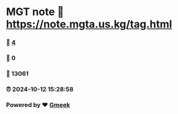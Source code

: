 # MGT note :link: https://note.mgta.us.kg/tag.html 
### :page_facing_up: [4](https://note.mgta.us.kg/tag.html/tag.html) 
### :speech_balloon: 0 
### :hibiscus: 13061 
### :alarm_clock: 2024-10-12 15:28:58 
### Powered by :heart: [Gmeek](https://github.com/Meekdai/Gmeek)
